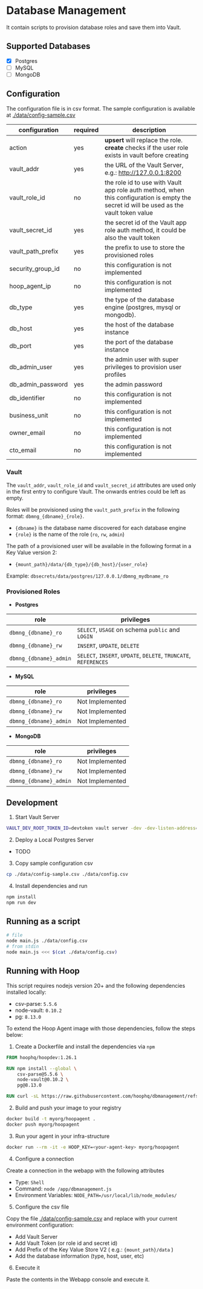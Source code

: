 # Database Management

It contain scripts to provision database roles and save them into Vault.

## Supported Databases

- [x] Postgres
- [ ] MySQL
- [ ] MongoDB

## Configuration

The configuration file is in csv format. The sample configuration is available at [./data/config-sample.csv](./data/config-sample.csv)

| configuration     | required | description |
|-------------------|----------|-------------|
| action            | yes      | **upsert** will replace the role. **create** checks if the user role exists in vault before creating  |
| vault_addr        | yes      | the URL of the Vault Server, e.g.: http://127.0.0.1:8200  |
| vault_role_id     | no       | the role id to use with Vault app role auth method, when this configuration is empty the secret id will be used as the vault token value |
| vault_secret_id   | yes      | the secret id of the Vault app role auth method, it could be also the vault token |
| vault_path_prefix | yes      | the prefix to use to store the provisioned roles |
| security_group_id | no       | this configuration is not implemented |
| hoop_agent_ip     | no       | this configuration is not implemented |
| db_type           | yes      | the type of the database engine (postgres, mysql or mongodb). |
| db_host           | yes      | the host of the database instance |
| db_port           | yes      | the port of the database instance |
| db_admin_user     | yes      | the admin user with super privileges to provision user profiles |
| db_admin_password | yes      | the admin password |
| db_identifier     | no      | this configuration is not implemented |
| business_unit     | no      | this configuration is not implemented |
| owner_email       | no      | this configuration is not implemented |
| cto_email         | no | this configuration is not implemented |

### Vault

The `vault_addr`, `vault_role_id` and `vault_secret_id` attributes are used only in the first entry to configure Vault.
The onwards entries could be left as empty.

Roles will be provisioned using the `vault_path_prefix` in the following format: `dbmng_{dbname}_{role}`.

- `{dbname}` is the database name discovered for each database engine
- `{role}` is the name of the role (`ro`, `rw`, `admin`)

The path of a provisioned user will be available in the following format in a Key Value version 2:

- `{mount_path}/data/{db_type}/{db_host}/{user_role}`

Example: `dbsecrets/data/postgres/127.0.0.1/dbmng_mydbname_ro`

### Provisioned Roles

- **Postgres**

| role                   | privileges |
|------------------------|------------|
| `dbmng_{dbname}_ro`    | `SELECT`, `USAGE` on schema `public` and `LOGIN` |
| `dbmng_{dbname}_rw`    | `INSERT`, `UPDATE`, `DELETE` |
| `dbmng_{dbname}_admin` | `SELECT`, `INSERT`, `UPDATE`, `DELETE`, `TRUNCATE`, `REFERENCES` |

- **MySQL**

| role                   | privileges |
|------------------------|------------|
| `dbmng_{dbname}_ro`    | Not Implemented |
| `dbmng_{dbname}_rw`    | Not Implemented |
| `dbmng_{dbname}_admin` | Not Implemented |

- **MongoDB**

| role                   | privileges |
|------------------------|------------|
| `dbmng_{dbname}_ro`    | Not Implemented |
| `dbmng_{dbname}_rw`    | Not Implemented |
| `dbmng_{dbname}_admin` | Not Implemented |

## Development

1. Start Vault Server

```sh
VAULT_DEV_ROOT_TOKEN_ID=devtoken vault server -dev -dev-listen-address=0.0.0.0:8200
```

2. Deploy a Local Postgres Server

- TODO

3. Copy sample configuration csv

```sh
cp ./data/config-sample.csv ./data/config.csv
```

4. Install dependencies and run

```sh
npm install
npm run dev
```

## Running as a script

```sh
# file
node main.js ./data/config.csv
# from stdin
node main.js <<< $(cat ./data/config.csv)
```

## Running with Hoop

This script requires nodejs version 20+ and the following dependencies installed locally:

- csv-parse: `5.5.6`
- node-vault: `0.10.2`
- pg: `8.13.0`

To extend the Hoop Agent image with those dependencies, follow the steps below:

1. Create a Dockerfile and install the dependencies via `npm`

```Dockerfile
FROM hoophq/hoopdev:1.26.1

RUN npm install --global \
    csv-parse@5.5.6 \
    node-vault@0.10.2 \
    pg@8.13.0

RUN curl -sL https://raw.githubusercontent.com/hoophq/dbmanagement/refs/heads/main/main.js > /app/dbmanagement.js
```

2. Build and push your image to your registry

```sh
docker build -t myorg/hoopagent .
docker push myorg/hoopagent
```

3. Run your agent in your infra-structure

```sh
docker run --rm -it -e HOOP_KEY=<your-agent-key> myorg/hoopagent
```

4. Configure a connection

Create a connection in the webapp with the following attributes

- Type: `Shell`
- Command: `node /app/dbmanagement.js`
- Environment Variables: `NODE_PATH=/usr/local/lib/node_modules/`

5. Configure the csv file

Copy the file [./data/config-sample.csv](./data/config-sample.csv) and replace with your current environment configuration:

- Add Vault Server
- Add Vault Token (or role id and secret id)
- Add Prefix of the Key Value Store V2 ( e.g.: `{mount_path}/data` )
- Add the database information (type, host, user, etc)

6. Execute it

Paste the contents in the Webapp console and execute it.

